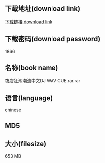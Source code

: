 ## 下载地址(download link)
[下载链接 download link](https://tutu365.netlify.app/?s=%E5%A4%9C%E5%BA%97%E7%8B%82%E6%BD%AE%E6%BD%AE%E6%B5%81%E4%B8%AD%E6%96%87DJ+WAV+CUE.rar)

## 下载密码(download password)
1866

## 名称(book name)
夜店狂潮潮流中文DJ WAV CUE.rar.rar

## 语言(language)
chinese

## MD5


## 大小(filesize)
653 MB

